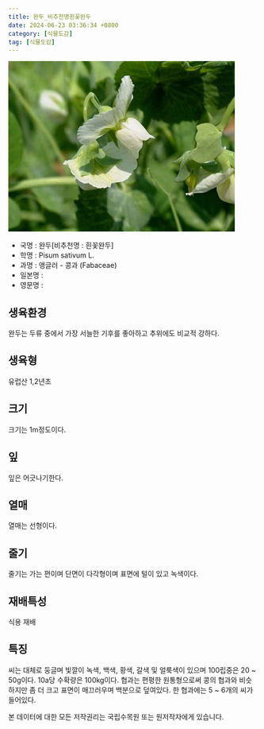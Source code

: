 ```yaml
---
title: 완두_비추천명흰꽃완두
date: 2024-06-23 03:36:34 +0800
category: [식물도감]
tag: [식물도감]
---
```




![완두[비추천명 : 흰꽃완두]](/assets/img/fileUpload/plants/basic/Leguminosae/Pisum/24551/2_th2.JPG)
- 국명 : 완두[비추천명 : 흰꽃완두]
- 학명 : Pisum sativum L.
- 과명 : 앵글러 - 콩과 (Fabaceae)
- 일본명 : 
- 영문명 : 


## 생육환경
완두는 두류 중에서 가장 서늘한 기후를 좋아하고 추위에도 비교적 강하다. 
## 생육형
유럽산 1,2년초
## 크기
크기는 1m정도이다. 
## 잎
잎은 어긋나기한다.
## 열매
열매는 선형이다.
## 줄기
줄기는 가는 편이며 단면이 다각형이며 표면에 털이 있고 녹색이다. 
## 재배특성
식용 재배
## 특징
씨는 대체로 둥글며 빛깔이 녹색, 백색, 황색, 갈색 및 얼룩색이 있으며 100립중은 20 ~ 50g이다. 10a당 수확량은 100kg이다. 협과는 편평한 원통형으로써 콩의 협과와 비슷하지만 좀 더 크고 표면이 매끄러우며 백분으로 덮여있다. 한 협과에는 5 ~ 6개의 씨가 들어있다.  






본 데이터에 대한 모든 저작권리는 국립수목원 또는 원저작자에게 있습니다.
